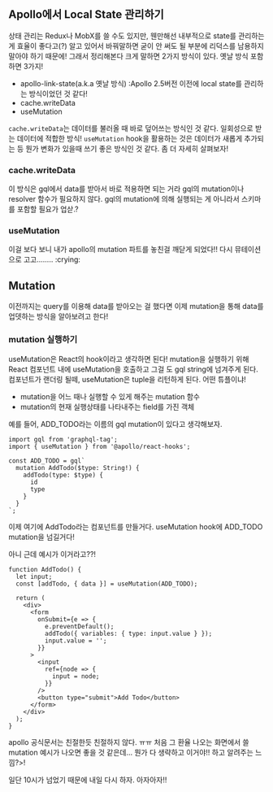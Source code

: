 ## Apollo에서 Local State 관리하기

상태 관리는 Redux나 MobX를 쓸 수도 있지만, 웬만해선 내부적으로 state를 관리하는게 효율이 좋다고(?) 알고 있어서
바꿔말하면 굳이 안 써도 될 부분에 리덕스를 남용하지 말아야 하기 때문에! 그래서 정리해본다
크게 말하면 2가지 방식이 있다. 옛날 방식 포함하면 3가지!

- apollo-link-state(a.k.a 옛날 방식)
  :Apollo 2.5버전 이전에 local state를 관리하는 방식이었던 것 같다!
- cache.writeData
- useMutation

`cache.writeData`는 데이터를 불러올 때 바로 덮어쓰는 방식인 것 같다.
일회성으로 받는 데이터에 적합한 방식!
`useMutation` hook을 활용하는 것은 데이터가 새롭게 추가되는 등 뭔가 변화가 있을때 쓰기 좋은 방식인 것 같다.
좀 더 자세히 살펴보자!

### cache.writeData

이 방식은 gql에서 data를 받아서 바로 적용하면 되는 거라 gql의 mutation이나 resolver 함수가 필요하지 않다.
gql의 mutation에 의해 실행되는 게 아니라서 스키마를 포함할 필요가 업삳.?

### useMutation

이걸 보다 보니 내가 apollo의 mutation 파트를 놓친걸 깨닫게 되었다!! 다시 뮤테이션으로 고고........ :crying:

## Mutation

이전까지는 query를 이용해 data를 받아오는 걸 했다면 이제 mutation을 통해 data를 업뎃하는 방식을 알아보려고 한다!

### mutation 실행하기

useMutation은 React의 hook이라고 생각하면 된다!
mutation을 실행하기 위해 React 컴포넌트 내에 useMutation을 호출하고 그걸 도 gql string에 넘겨주게 된다. 컴포넌트가 랜더링 될떼, useMutation은 tuple을 리턴하게 된다.
어떤 튜플이냐!

- mutation을 어느 때나 실행할 수 있게 해주는 mutation 함수
- mutation의 현재 실행상태를 나타내주는 field를 가진 객체

예를 들어, ADD_TODO라는 이름의 gql mutation이 있다고 생각해보자.

```
import gql from 'graphql-tag';
import { useMutation } from '@apollo/react-hooks';

const ADD_TODO = gql`
  mutation AddTodo($type: String!) {
    addTodo(type: $type) {
      id
      type
    }
  }
`;
```

이제 여기에 AddTodo라는 컴포넌트를 만들거다.
useMutation hook에 ADD_TODO mutation을 넘길거다!

아니 근데 예시가 이거라고??!

```
function AddTodo() {
  let input;
  const [addTodo, { data }] = useMutation(ADD_TODO);

  return (
    <div>
      <form
        onSubmit={e => {
          e.preventDefault();
          addTodo({ variables: { type: input.value } });
          input.value = '';
        }}
      >
        <input
          ref={node => {
            input = node;
          }}
        />
        <button type="submit">Add Todo</button>
      </form>
    </div>
  );
}
```

apollo 공식문서는 친절한듯 친절하지 않다. ㅠㅠ
처음 그 환율 나오는 화면에서 쓸 mutation 예시가 나오면 좋을 것 같은데...
뭔가 다 생략하고 이거야!! 하고 알려주는 느낌?>!

일단 10시가 넘었기 때문에 내일 다시 하자. 아자아자!!
